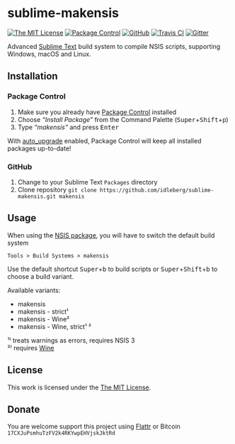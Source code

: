 # sublime-makensis

[![The MIT License](https://img.shields.io/badge/license-MIT-orange.svg?style=flat-square)](http://opensource.org/licenses/MIT)
[![Package Control](https://packagecontrol.herokuapp.com/downloads/makensis.svg?style=flat-square)](https://packagecontrol.io/packages/makensis)
[![GitHub](https://img.shields.io/github/release/idleberg/sublime-makensis.svg?style=flat-square)](https://github.com/idleberg/sublime-makensis/releases)
[![Travis CI](https://img.shields.io/travis/idleberg/sublime-makensis.svg?style=flat-square)](https://travis-ci.org/idleberg/sublime-makensis)
[![Gitter](https://img.shields.io/badge/chat-Gitter-ed1965.svg?style=flat-square)](https://gitter.im/NSIS-Dev/SublimeText)

Advanced [Sublime Text](http://www.sublimetext.com/) build system to compile NSIS scripts, supporting Windows, macOS and Linux.

## Installation

### Package Control

1. Make sure you already have [Package Control](https://packagecontrol.io/) installed
2. Choose *“Install Package”* from the Command Palette (<kbd>Super</kbd>+<kbd>Shift</kbd>+<kbd>p</kbd>)
3. Type *“makensis”* and press <kbd>Enter</kbd>

With [auto_upgrade](http://wbond.net/sublime_packages/package_control/settings/) enabled, Package Control will keep all installed packages up-to-date!

### GitHub

1. Change to your Sublime Text `Packages` directory
2. Clone repository `git clone https://github.com/idleberg/sublime-makensis.git makensis`

## Usage

When using the [NSIS package](https://github.com/SublimeText/NSIS), you will have to switch the default build system

    Tools > Build Systems > makensis

Use the default shortcut <kbd>Super</kbd>+<kbd>b</kbd> to build scripts or <kbd>Super</kbd>+<kbd>Shift</kbd>+<kbd>b</kbd> to choose a build variant.

Available variants:

* makensis
* makensis - strict¹
* makensis - Wine²
* makensis - Wine, strict¹ ²

¹⁾ treats warnings as errors, requires NSIS 3  
²⁾ requires [Wine](https://www.winehq.org/)  

## License

This work is licensed under the [The MIT License](LICENSE).

## Donate

You are welcome support this project using [Flattr](https://flattr.com/submit/auto?user_id=idleberg&url=https://github.com/idleberg/sublime-makensis) or Bitcoin `17CXJuPsmhuTzFV2k4RKYwpEHVjskJktRd`
